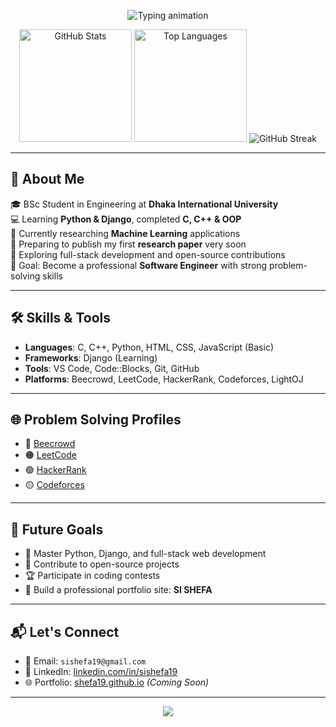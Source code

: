 
<!-- 🌟 Welcome Section -->
<p align="center">
  <img src="https://readme-typing-svg.demolab.com?font=Fira+Code&size=28&duration=3000&pause=1000&color=F75C7E&center=true&vCenter=true&width=1000&lines=Welcome+to+My+GitHub+Profile!;I'm+Shefaul+Islam+Shefa+%F0%9F%91%8B;Aspiring+Software+Engineer+from+Bangladesh" alt="Typing animation">
</p>

<!-- Banner Section with Stats and Streaks -->
<p align="center">
  <img height="180em" src="https://github-readme-stats.vercel.app/api?username=shefa19&show_icons=true&count_private=true&theme=darcula&hide_border=true&hide=issues,contribs&bg_color=00000000" alt="GitHub Stats"/>
  <img height="180em" src="https://github-readme-stats.vercel.app/api/top-langs/?username=shefa19&layout=compact&hide_border=true&theme=darcula&bg_color=00000000&langs_count=6&hide=jupyter%20notebook,tex,css,php" alt="Top Languages"/>
  <img src="https://streak-stats.demolab.com/?user=shefa19&theme=darcula&hide_border=true&background=FFFFFF00" alt="GitHub Streak"/>
</p>

---

## 👋 About Me

🎓 BSc Student in Engineering at **Dhaka International University**  
💻 Learning **Python & Django**, completed **C, C++ & OOP**  
🧠 Currently researching **Machine Learning** applications  
📄 Preparing to publish my first **research paper** very soon  
🌱 Exploring full-stack development and open-source contributions  
🎯 Goal: Become a professional **Software Engineer** with strong problem-solving skills

---

## 🛠️ Skills & Tools

- **Languages**: C, C++, Python, HTML, CSS, JavaScript (Basic)  
- **Frameworks**: Django (Learning)  
- **Tools**: VS Code, Code::Blocks, Git, GitHub  
- **Platforms**: Beecrowd, LeetCode, HackerRank, Codeforces, LightOJ

---

## 🌐 Problem Solving Profiles

- 🔵 [Beecrowd](https://judge.beecrowd.com/en/profile/1066526)  
- 🟠 [LeetCode](https://leetcode.com/u/shefa19/)  
- 🟢 [HackerRank](https://www.hackerrank.com/profile/sishefa19)  
- 🟡 [Codeforces](https://codeforces.com/profile/Shefa19)

---

## 🚀 Future Goals

- 🧠 Master Python, Django, and full-stack web development  
- 🌟 Contribute to open-source projects  
- 🏆 Participate in coding contests  
- 💼 Build a professional portfolio site: **SI SHEFA**

---

## 📬 Let's Connect

- 📧 Email: `sishefa19@gmail.com`  
- 💼 LinkedIn: [linkedin.com/in/sishefa19](https://www.linkedin.com/in/sishefa19/)  
- 🌐 Portfolio: [shefa19.github.io](https://shefa19.github.io) *(Coming Soon)*

---

<!-- Footer -->
<p align="center">
  <img src="https://capsule-render.vercel.app/api?type=waving&color=gradient&height=100&section=footer"/>
</p>
